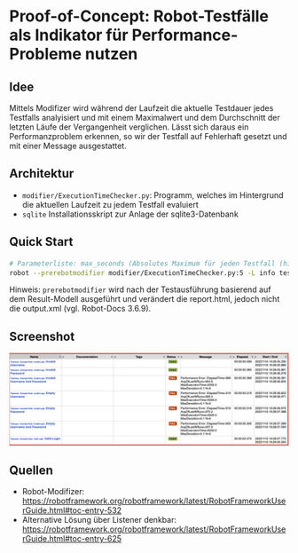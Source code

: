 # Proof-of-Concept: Robot-Testfälle als Indikator für Performance-Probleme nutzen

## Idee

Mittels Modifizer wird während der Laufzeit die aktuelle Testdauer jedes Testfalls analyisiert und mit einem Maximalwert und dem Durchschnitt der letzten Läufe der Vergangenheit verglichen. Lässt sich daraus ein Performanzproblem erkennen, so wir der Testfall auf Fehlerhaft gesetzt und mit einer Message ausgestattet.

## Architektur

- `modifier/ExecutionTimeChecker.py`: Programm, welches im Hintergrund die aktuellen Laufzeit zu jedem Testfall evaluiert
- `sqlite` Installationsskript zur Anlage der sqlite3-Datenbank

## Quick Start
```bash
# Parameterliste: max_seconds (Absolutes Maximum für jeden Testfall (hier 5 Sekunden)), max_deviation_from_last_runs (Prozentuale Abweichung von den zurückliegenen Ausführungen), last_n_runs (Beschränkung auf die letzten N Laufzeiten (noch nicht implementiert))
robot --prerebotmodifier modifier/ExecutionTimeChecker.py:5 -L info testcases
```
Hinweis: `prerebotmodifier` wird nach der Testausführung basierend auf dem Result-Modell ausgeführt und verändert die report.html, jedoch nicht die output.xml (vgl. Robot-Docs 3.6.9).

## Screenshot

![](example_result.png)

## Quellen
- Robot-Modifizer: https://robotframework.org/robotframework/latest/RobotFrameworkUserGuide.html#toc-entry-532
- Alternative Lösung über Listener denkbar: https://robotframework.org/robotframework/latest/RobotFrameworkUserGuide.html#toc-entry-625